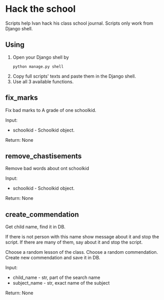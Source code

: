 # Hack the school
Scripts help Ivan hack his class school journal. Scripts only work from Django shell.

## Using
1. Open your Django shell by
    ```
    python manage.py shell
    ```
2. Copy full scripts' texts and paste them in the Django shell.
3. Use all 3 available functions.

## fix_marks
Fix bad marks to A grade of one schoolkid.

Input: 
* schoolkid - Schoolkid object.

Return: None
## remove_chastisements
Remove bad words about ont schoolkid

Input: 
* schoolkid - Schoolkid object.

Return: None
## create_commendation
Get child name, find it in DB. 

If there is not person with this name show message about it and stop the script. 
If there are many of them, say about it and stop the script.

Choose a random lesson of the class. Choose a random commendation. Create new commendation and save it in DB.

Input:
* child_name - str, part of the search name
* subject_name - str, exact name of the subject

Return: None